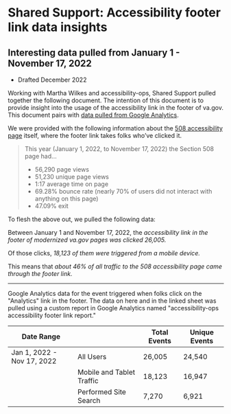# Shared Support: Accessibility footer link data insights
## Interesting data pulled from January 1 - November 17, 2022

- Drafted December 2022

Working with Martha Wilkes and accessibility-ops, Shared Support pulled together the following document. The intention of this document is to provide insight into the usage of the accessibility link in the footer of va.gov. This document pairs with [data pulled from Google Analytics](https://docs.google.com/spreadsheets/d/1S-W82L_GraSF5S96tdcYMqdj4eQ1QqXbOY775dstz8c/edit?usp=sharing).

We were provided with the following information about the [508 accessibility page](https://www.section508.va.gov/) itself, where the footer link takes folks who’ve clicked it. 

> This year (January 1, 2022, to November 17, 2022) the Section 508 page had…
> 
> - 56,290 page views
> - 51,230 unique page views
> - 1:17 average time on page
> - 69.28% bounce rate (nearly 70% of users did not interact with anything on this page)
> - 47.09% exit

To flesh the above out, we pulled the following data: 

Between January 1 and November 17, 2022, the *accessibility link in the footer of modernized va.gov pages was clicked 26,005.*

Of those clicks, *18,123 of them were triggered from a mobile device.*

This means that *about 46% of all traffic to the 508 accessibility page came through the footer link.*

*** 

Google Analytics data for the event triggered when folks click on the "Analytics" link in the footer. The data on here and in the linked sheet was pulled using a custom report in Google Analytics named "accessibility-ops accessibility footer link report."

| Date Range                 |                           | Total Events | Unique Events |
| -------------------------- | ------------------------- | ------------ | ------------- |
| Jan 1, 2022 - Nov 17, 2022 | All Users                 | 26,005       | 24,540        |
|                            | Mobile and Tablet Traffic | 18,123       | 16,947        |
|                            | Performed Site Search     | 7,270        | 6,921         |
